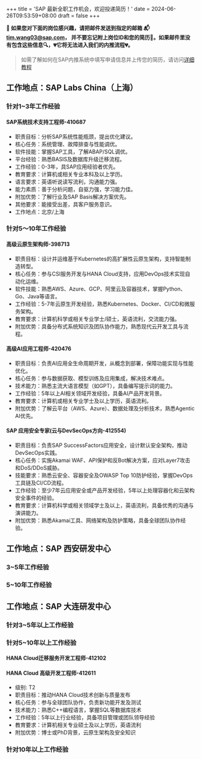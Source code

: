 +++
title = 'SAP 最新全职工作机会，欢迎投递简历！'
date = 2024-06-26T09:53:59+08:00
draft = false
+++

**📢 如果您对下面的岗位感兴趣，请把邮件发送到指定的邮箱
📬[tim.wang03@sap.com](mailto:tim.wang03@sap.com)，
并不要忘记附上岗位ID和您的简历📄。如果邮件里没有包含这些信息🔍，💔它将无法进入我们的内推流程💔。**
> 如需了解如何在SAP内推系统中填写申请信息并上传您的简历，请访问[详细教程](/sap/how-to-apply)


## 工作地点：SAP Labs China（上海）

### 针对1~3年工作经验

<!-- #### SAP Commerce开发工程师-410687
* 职责目标：参与SAP Commerce项目设计与实现，保障代码质量。
* 核心任务：开发新功能，修复问题，参与软件测试。
* 软件技能：熟练Java、Spring、Spring Boot，了解Groovy。
* 平台经验：熟悉SAP Commerce或其他电商平台核心模块。
* 数据库技能：具备SQL及关系型数据库基础知识。
* 工作经验：1-3年Java开发经验。
* 语言要求：英语沟通与书写能力强。
* 附加优势：有UI开发或ERP SD背景者优先。
* 能力素质：自驱力强，善于解决问题，抗压能力好，学习与沟通能力佳。
* 工作地点：大连/上海 -->

#### SAP系统技术支持工程师-410687
* 职责目标：分析SAP系统性能瓶颈，提出优化建议。
* 核心任务：系统管理、故障排查与性能调优。
* 软件技能：掌握SAP工具，了解ABAP/SQL调优。
* 平台经验：熟悉BASIS及数据库升级迁移流程。
* 工作经验：0-3年，具SAP应用经验者优先。
* 教育要求：计算机或相关专业本科及以上学历。
* 语言要求：英语听说读写流利，沟通能力强。
* 能力素质：善于分析问题，自驱力强，学习能力佳。
* 附加优势：了解行业及SAP Basis解决方案优先。
* 其他要求：能接受出差，具客户服务意识。
* 工作地点：北京/上海

### 针对5～10年工作经验

#### 高级云原生架构师-398713
* 职责目标：设计并运维基于Kubernetes的高扩展性云原生架构，支持智能制造转型。
* 核心任务：参与CSI服务开发与HANA Cloud支持，应用DevOps技术实现自动化运维。
* 软件技能：熟悉AWS、Azure、GCP、阿里云及容器技术，掌握Python、Go、Java等语言。
* 工作经验：5-7年云原生开发经验，熟悉Kubernetes、Docker、CI/CD和微服务架构。
* 教育要求：计算机科学或相关专业学士/硕士，英语流利，交流能力强。
* 附加优势：具备分布式系统知识及团队协作能力，熟悉现代云开发工具与流程。


#### 高级AI应用工程师-420476
* 职责目标：负责AI应用全生命周期开发，从概念到部署，保障功能实现与性能优化。
* 核心任务：参与数据获取、模型训练及应用集成，解决技术难点。
* 技术能力：熟悉主流大语言模型（如GPT），具备编写提示词的能力。
* 工作经验：5年以上AI相关领域开发经验，具备AI产品开发背景。
* 教育要求：计算机或相关专业学士及以上学历，英语流利。
* 附加优势：了解云平台（AWS、Azure）、数据处理及分析技术，熟悉Agentic AI优先。

#### SAP 应用安全专家(云与DevSecOps方向-412554)
* 职责目标：负责SAP SuccessFactors应用安全，设计默认安全架构，推动DevSecOps实践。
* 核心任务：实施Akamai WAF、API保护和反Bot解决方案，应对Layer7攻击和DoS/DDoS威胁。
* 技能要求：熟悉云安全、容器安全及OWASP Top 10防护经验，掌握DevOps工具链及CI/CD流程。
* 工作经验：至少7年云应用安全或产品开发经验，5年以上处理容器化和云架构安全事件的经验。
* 教育要求：计算机科学或相关领域学士及以上，英语流利，具备优秀的沟通与演讲能力。
* 附加优势：熟悉Akamai工具、网络架构及防护策略，具备全球团队协作经验。

## 工作地点：SAP 西安研发中心
### 3~5年工作经验
### 5~10年工作经验

## 工作地点：SAP 大连研发中心

### 针对3~5年以上工作经验

### 针对5~10年以上工作经验

#### HANA Cloud迁移服务开发工程师-412102


#### HANA Cloud 高级开发工程师-412611
* 级别: T2
* 职责目标：推动HANA Cloud技术创新与质量发布
* 核心任务：参与全球团队协作，负责新功能开发及测试
* 技术能力：熟悉C++编程语言，掌握SQL等数据库技术
* 工作经验：5年以上行业经验，具备项目管理或团队领导经验
* 教育要求：计算机相关专业硕士及以上学历，英语流利
* 附加优势：博士或PhD背景，云原生架构及安全知识


### 针对10年以上工作经验
